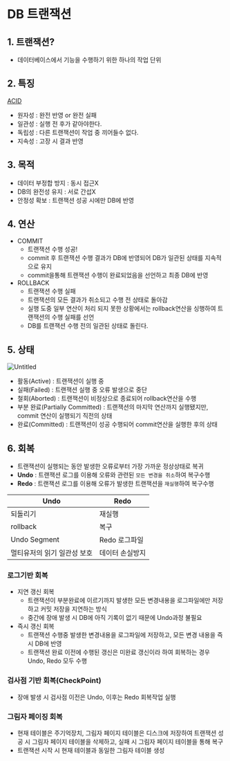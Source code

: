 # DB 트랜잭션

## 1. 트랜잭션?

- 데이터베이스에서 기능을 수행하기 위한 하나의 작업 단위

## 2. 특징

[ACID](https://www.notion.so/ACID-5f0a8d275ccf4aeea56f4dfdcb285839) 

- 원자성 : 완전 반영 or 완전 실패
- 일관성 :  실행 전 후가 같아야한다.
- 독립성 : 다른 트랜잭션이 작업 중 끼어들수 없다.
- 지속성 : 고장 시 결과 반영

## 3. 목적

- 데이터 부정합 방지 : 동시 접근X
- DB의 완전성 유지 : 서로 간섭X
- 안정성 확보 : 트랜잭션 성공 시에만 DB에 반영

## 4. 연산

- COMMIT
    - 트랜잭션 수행 성공!
    - commit 후 트랜잭션 수행 결과가 DB에 반영되어 DB가 일관된 상태를 지속적으로 유지
    - commit을통해 트랜잭션 수행이 완료되었음을 선언하고 최종 DB에 반영
- ROLLBACK
    - 트랜잭션 수행 실패
    - 트랜잭션의 모든 결과가 취소되고 수행 전 상태로 돌아감
    - 실행 도중 일부 연산이 처리 되지 못한 상황에서는 rollback연산을 싱행하여 트랜잭션의 수행 실패를 선언
    - DB를 트랜잭션 수행 전의 일관된 상태로 돌린다.

## 5. 상태

![Untitled](https://s3-us-west-2.amazonaws.com/secure.notion-static.com/93f9b34b-5fd9-413c-8cb4-951a2d83e634/Untitled.png)

- 활동(Active) : 트랜잭션이 실행 중
- 실패(Failed) : 트랜잭션 실행 중 오류 발생으로 중단
- 철회(Aborted) : 트랜잭션이 비정상으로 종료되어 rollback연산을 수행
- 부분 완료(Partially Committed) : 트랜잭션의 마지막 연산까지 실행됐지만, commit 연산이 실행되기 직전의 상태
- 완료(Committed) : 트랜잭션이 성공 수행되어 commit연산을 실행한 후의 상태

## 6. 회복

- 트랜잭션이 실행되는 동안 발생한 오류로부터 가장 가까운 정상상태로 복귀
- **Undo** : 트랜잭션 로그를 이용해 오류와 관련된 `모든 변경을 취소`하여 복구수행
- **Redo** : 트랜잭션 로그를 이용해 오류가 발생한 트랜잭션을 `재실행`하여 복구수행

| Undo | Redo |
| --- | --- |
| 되돌리기 | 재실행 |
| rollback | 복구 |
| Undo Segment | Redo 로그파일 |
| 멀티유저의 읽기 일관성 보호 | 데이터 손실방지 |

### 로그기반 회복

- 지연 갱신 회복
    - 트랜잭션이 부분완료에 이르기까지 발생한 모든 변경내용을 로그파일에만 저장하고 커밋 저장을 지연하는 방식
    - 중간에 장애 발생 시 DB에 아직 기록이 없기 때문에 Undo과정 불필요
- 즉시 갱신 회복
    - 트랜잭션 수행중 발생한 변경내용을 로그파일에 저장하고, 모든 변경 내용을 즉시 DB에 반영
    - 트랜잭션 완료 이전에 수행된 갱신은 미완료 갱신이라 하여 회복하는 경우 Undo, Redo 모두 수행

### 검사점 기반 회복(CheckPoint)

- 장애 발생 시 검사점 이전은 Undo, 이후는 Redo 회복작업 실행

### 그림자 페이징 회복

- 현재 테이블은 주기억장치, 그림자 페이지 테이블은 디스크에 저장하여 트랜잭션 성공 시 그림자 페이지 테이블을 삭제하고, 실패 시 그림자 페이지 테이블을 통해 복구
- 트랜잭션 시작 시 현재 테이블과 동일한 그림자 테이블 생성
